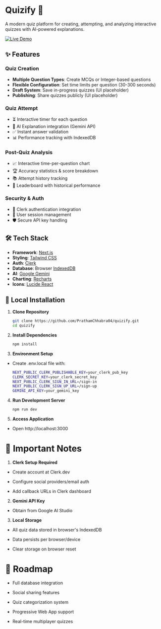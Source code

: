 # Quizify 🧠

A modern quiz platform for creating, attempting, and analyzing interactive quizzes with AI-powered explanations.

[![Live Demo](https://img.shields.io/badge/Live%20Demo-Visit%20Site-purple?style=for-the-badge&logo=vercel)](https://quizify-one.vercel.app/)

## ✨ Features

### Quiz Creation

- **Multiple Question Types**: Create MCQs or Integer-based questions
- **Flexible Configuration**: Set time limits per question (30-300 seconds)
- **Draft System**: Save in-progress quizzes (UI placeholder)
- **Publishing**: Share quizzes publicly (UI placeholder)

### Quiz Attempt

- ⏳ Interactive timer for each question
- 🧠 AI Explanation integration (Gemini API)
- ✅ Instant answer validation
- 📊 Performance tracking with IndexedDB

### Post-Quiz Analysis

- 📈 Interactive time-per-question chart
- 🏆 Accuracy statistics & score breakdown
- 📚 Attempt history tracking
- 🥇 Leaderboard with historical performance

### Security & Auth

- 🔐 Clerk authentication integration
- 👤 User session management
- 🛡️ Secure API key handling

## 🛠️ Tech Stack

- **Framework**: [Next.js](https://nextjs.org/)
- **Styling**: [Tailwind CSS](https://tailwindcss.com/)
- **Auth**: [Clerk](https://clerk.dev/)
- **Database**: Browser [IndexedDB](https://developer.mozilla.org/en-US/docs/Web/API/IndexedDB_API)
- **AI**: [Google Gemini](https://ai.google.dev/)
- **Charting**: [Recharts](https://recharts.org/)
- **Icons**: [Lucide React](https://lucide.dev/)

## 🚀 Local Installation

1. **Clone Repository**
   ```bash
   git clone https://github.com/PrathamChhabra04/quizify.git
   cd quizify
   ```
2. **Install Dependencies**
   ```bash
   npm install
   ```
3. **Environment Setup**

- Create .env.local file with:
  ```bash
  NEXT_PUBLIC_CLERK_PUBLISHABLE_KEY=your_clerk_pub_key
  CLERK_SECRET_KEY=your_clerk_secret_key
  NEXT_PUBLIC_CLERK_SIGN_IN_URL=/sign-in
  NEXT_PUBLIC_CLERK_SIGN_UP_URL=/sign-up
  GEMINI_API_KEY=your_gemini_key

4. **Run Development Server**
   ```bash
   npm run dev
   ```
5. **Access Application**

- Open http://localhost:3000

# 📌 Important Notes

1. **Clerk Setup Required**

- Create account at Clerk.dev

- Configure social providers/email auth

- Add callback URLs in Clerk dashboard

2. **Gemini API Key**

- Obtain from Google AI Studio

3. **Local Storage**

- All quiz data stored in browser's IndexedDB

- Data persists per browser/device

- Clear storage on browser reset

# 🔮 Roadmap

- Full database integration

- Social sharing features

- Quiz categorization system

- Progressive Web App support

- Real-time multiplayer quizzes
